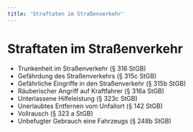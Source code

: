 ```yaml
---
title: 'Straftaten im Straßenverkehr'
---
```


<infoBox>

# Straftaten im Straßenverkehr

- Trunkenheit im Straßenverkehr (§ 316 StGB)
- Gefährdung des Straßenverkehrs (§ 315c StGB)
- Gefährliche Eingriffe in den Straßenverkehr (§ 315b StGB)
- Räuberischer Angriff auf Kraftfahrer (§ 316a StGB)
- Unterlassene Hilfeleistung (§ 323c StGB)
- Unerlaubtes Entfernen vom Unfallort (§ 142 StGB)
- Vollrausch (§ 323 a StGB)
- Unbefugter Gebrauch eine Fahrzeugs (§ 248b StGB)

</infoBox>

<YouTube videoid="oNifD7hsG6k" desc="Überblick über die (Straßen-)Verkehrsdelikte"/>